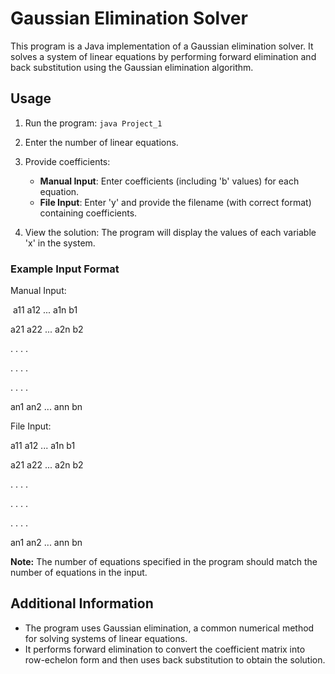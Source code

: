 # Gaussian Elimination Solver

This program is a Java implementation of a Gaussian elimination solver. It solves a system of linear equations by performing forward elimination and back substitution using the Gaussian elimination algorithm.

## Usage

1. Run the program: `java Project_1`

2. Enter the number of linear equations.

3. Provide coefficients:
   - **Manual Input**: Enter coefficients (including 'b' values) for each equation.
   - **File Input**: Enter 'y' and provide the filename (with correct format) containing coefficients.

4. View the solution: The program will display the values of each variable 'x' in the system.

### Example Input Format

Manual Input:

&nbsp;a11 a12 ... a1n b1

   a21 a22 ... a2n b2

   . . . .

   . . . .

   . . . .

   an1 an2 ... ann bn



File Input:

   a11 a12 ... a1n b1

   a21 a22 ... a2n b2

   . . . .

   . . . .

   . . . .

   an1 an2 ... ann bn




**Note:** The number of equations specified in the program should match the number of equations in the input.

## Additional Information

- The program uses Gaussian elimination, a common numerical method for solving systems of linear equations.
- It performs forward elimination to convert the coefficient matrix into row-echelon form and then uses back substitution to obtain the solution.

